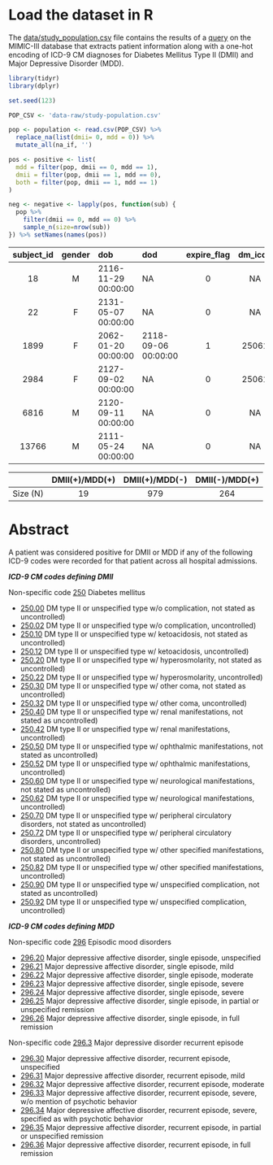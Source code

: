 
Load the dataset in R
=====================

The [data/study_population.csv](data/study-population.csv) file contains
the results of a [query](sql/study-population.sql) on the MIMIC-III
database that extracts patient information along with a one-hot encoding
of ICD-9 CM diagnoses for Diabetes Mellitus Type II (DMII) and Major
Depressive Disorder (MDD).

``` r
library(tidyr)
library(dplyr)

set.seed(123)

POP_CSV <- 'data-raw/study-population.csv'

pop <- population <- read.csv(POP_CSV) %>%
  replace_na(list(dmii= 0, mdd = 0)) %>%
  mutate_all(na_if, '')

pos <- positive <- list(
  mdd = filter(pop, dmii == 0, mdd == 1), 
  dmii = filter(pop, dmii == 1, mdd == 0), 
  both = filter(pop, dmii == 1, mdd == 1) 
)

neg <- negative <- lapply(pos, function(sub) {
  pop %>% 
    filter(dmii == 0, mdd == 0) %>%
    sample_n(size=nrow(sub))
}) %>% setNames(names(pos))
```

| subject\_id | gender | dob                 | dod                 | expire\_flag | dm\_icd9 | dmii | dd\_icd9 | mdd |
|:-----------:|:------:|:--------------------|:--------------------|:------------:|:--------:|:----:|:--------:|:---:|
|      18     |    M   | 2116-11-29 00:00:00 | NA                  |       0      |    NA    |   0  |   29633  |  1  |
|      22     |    F   | 2131-05-07 00:00:00 | NA                  |       0      |    NA    |   0  |   29620  |  1  |
|     1899    |    F   | 2062-01-20 00:00:00 | 2118-09-06 00:00:00 |       1      |   25061  |   1  |   29620  |  1  |
|     2984    |    F   | 2127-09-02 00:00:00 | NA                  |       0      |   25061  |   1  |   29620  |  1  |
|     6816    |    M   | 2120-09-11 00:00:00 | NA                  |       0      |    NA    |   0  |    NA    |  0  |
|    13766    |    M   | 2111-05-24 00:00:00 | NA                  |       0      |    NA    |   0  |    NA    |  0  |

|          | DMII(+)/MDD(+) | DMII(+)/MDD(-) | DMII(-)/MDD(+) |
|----------|:--------------:|:--------------:|:--------------:|
| Size (N) |       19       |       979      |       264      |


Abstract
========

A patient was considered positive for DMII or MDD if any of the
following ICD-9 codes were recorded for that patient across all hospital
admissions.

***ICD-9 CM codes defining DMII***

Non-specific code
[250](http://www.icd9data.com/2014/Volume1/240-279/249-259/250/default.htm)
Diabetes mellitus

-   [250.00](http://www.icd9data.com/2014/Volume1/240-279/249-259/250/250.00.htm)
    DM type II or unspecified type w/o complication, not stated as
    uncontrolled)
-   [250.02](http://www.icd9data.com/2014/Volume1/240-279/249-259/250/250.02.htm)
    DM type II or unspecified type w/o complication, uncontrolled)
-   [250.10](http://www.icd9data.com/2014/Volume1/240-279/249-259/250/250.10.htm)
    DM type II or unspecified type w/ ketoacidosis, not stated as
    uncontrolled)
-   [250.12](http://www.icd9data.com/2014/Volume1/240-279/249-259/250/250.12.htm)
    DM type II or unspecified type w/ ketoacidosis, uncontrolled)
-   [250.20](http://www.icd9data.com/2014/Volume1/240-279/249-259/250/250.20.htm)
    DM type II or unspecified type w/ hyperosmolarity, not stated as
    uncontrolled)
-   [250.22](http://www.icd9data.com/2014/Volume1/240-279/249-259/250/250.22.htm)
    DM type II or unspecified type w/ hyperosmolarity, uncontrolled)
-   [250.30](http://www.icd9data.com/2014/Volume1/240-279/249-259/250/250.30.htm)
    DM type II or unspecified type w/ other coma, not stated as
    uncontrolled)
-   [250.32](http://www.icd9data.com/2014/Volume1/240-279/249-259/250/250.32.htm)
    DM type II or unspecified type w/ other coma, uncontrolled)
-   [250.40](http://www.icd9data.com/2014/Volume1/240-279/249-259/250/250.40.htm)
    DM type II or unspecified type w/ renal manifestations, not stated
    as uncontrolled)
-   [250.42](http://www.icd9data.com/2014/Volume1/240-279/249-259/250/250.42.htm)
    DM type II or unspecified type w/ renal manifestations,
    uncontrolled)
-   [250.50](http://www.icd9data.com/2014/Volume1/240-279/249-259/250/250.50.htm)
    DM type II or unspecified type w/ ophthalmic manifestations, not
    stated as uncontrolled)
-   [250.52](http://www.icd9data.com/2014/Volume1/240-279/249-259/250/250.52.htm)
    DM type II or unspecified type w/ ophthalmic manifestations,
    uncontrolled)
-   [250.60](http://www.icd9data.com/2014/Volume1/240-279/249-259/250/250.60.htm)
    DM type II or unspecified type w/ neurological manifestations, not
    stated as uncontrolled)
-   [250.62](http://www.icd9data.com/2014/Volume1/240-279/249-259/250/250.62.htm)
    DM type II or unspecified type w/ neurological manifestations,
    uncontrolled)
-   [250.70](http://www.icd9data.com/2014/Volume1/240-279/249-259/250/250.70.htm)
    DM type II or unspecified type w/ peripheral circulatory disorders,
    not stated as uncontrolled)
-   [250.72](http://www.icd9data.com/2014/Volume1/240-279/249-259/250/250.72.htm)
    DM type II or unspecified type w/ peripheral circulatory disorders,
    uncontrolled)
-   [250.80](http://www.icd9data.com/2014/Volume1/240-279/249-259/250/250.80.htm)
    DM type II or unspecified type w/ other specified manifestations,
    not stated as uncontrolled)
-   [250.82](http://www.icd9data.com/2014/Volume1/240-279/249-259/250/250.82.htm)
    DM type II or unspecified type w/ other specified manifestations,
    uncontrolled)
-   [250.90](http://www.icd9data.com/2014/Volume1/240-279/249-259/250/250.90.htm)
    DM type II or unspecified type w/ unspecified complication, not
    stated as uncontrolled)
-   [250.92](http://www.icd9data.com/2014/Volume1/240-279/249-259/250/250.92.htm)
    DM type II or unspecified type w/ unspecified complication,
    uncontrolled)

***ICD-9 CM codes defining MDD***

Non-specific code
[296](http://www.icd9data.com/2014/Volume1/290-319/295-299/296/default.htm)
Episodic mood disorders

-   [296.20](http://www.icd9data.com/2014/Volume1/290-319/295-299/296/296.20.htm)
    Major depressive affective disorder, single episode, unspecified
-   [296.21](http://www.icd9data.com/2014/Volume1/290-319/295-299/296/296.21.htm)
    Major depressive affective disorder, single episode, mild
-   [296.22](http://www.icd9data.com/2014/Volume1/290-319/295-299/296/296.22.htm)
    Major depressive affective disorder, single episode, moderate
-   [296.23](http://www.icd9data.com/2014/Volume1/290-319/295-299/296/296.23.htm)
    Major depressive affective disorder, single episode, severe
-   [296.24](http://www.icd9data.com/2014/Volume1/290-319/295-299/296/296.24.htm)
    Major depressive affective disorder, single episode, severe
-   [296.25](http://www.icd9data.com/2014/Volume1/290-319/295-299/296/296.25.htm)
    Major depressive affective disorder, single episode, in partial or
    unspecified remission
-   [296.26](http://www.icd9data.com/2014/Volume1/290-319/295-299/296/296.26.htm)
    Major depressive affective disorder, single episode, in full
    remission

Non-specific code
[296.3](http://www.icd9data.com/2014/Volume1/290-319/295-299/296/296.3.htm)
Major depressive disorder recurrent episode

-   [296.30](http://www.icd9data.com/2014/Volume1/290-319/295-299/296/296.30.htm)
    Major depressive affective disorder, recurrent episode, unspecified
-   [296.31](http://www.icd9data.com/2014/Volume1/290-319/295-299/296/296.31.htm)
    Major depressive affective disorder, recurrent episode, mild
-   [296.32](http://www.icd9data.com/2014/Volume1/290-319/295-299/296/296.32.htm)
    Major depressive affective disorder, recurrent episode, moderate
-   [296.33](http://www.icd9data.com/2014/Volume1/290-319/295-299/296/296.33.htm)
    Major depressive affective disorder, recurrent episode, severe, w/o
    mention of psychotic behavior
-   [296.34](http://www.icd9data.com/2014/Volume1/290-319/295-299/296/296.34.htm)
    Major depressive affective disorder, recurrent episode, severe,
    specified as with psychotic behavior
-   [296.35](http://www.icd9data.com/2014/Volume1/290-319/295-299/296/296.35.htm)
    Major depressive affective disorder, recurrent episode, in partial
    or unspecified remission
-   [296.36](http://www.icd9data.com/2014/Volume1/290-319/295-299/296/296.36.htm)
    Major depressive affective disorder, recurrent episode, in full
    remission
